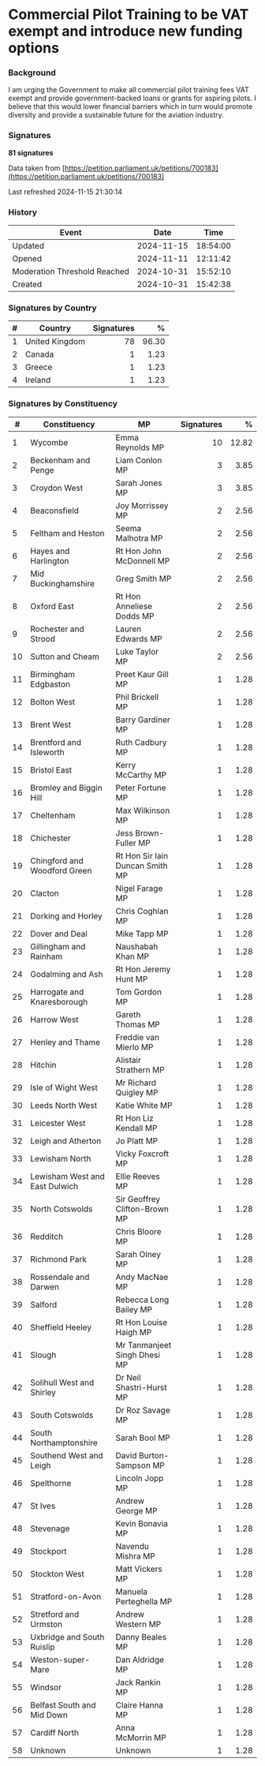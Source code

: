 # Commercial Pilot Training to be VAT exempt and introduce new funding options

### Background

I am urging the Government to make all commercial pilot training fees VAT exempt and provide government-backed loans or grants for aspiring pilots. I believe that this would lower financial barriers which in turn would promote diversity and provide a sustainable future for the aviation industry.

### Signatures

**81 signatures**

Data taken from [https://petition.parliament.uk/petitions/700183](https://petition.parliament.uk/petitions/700183)

Last refreshed 2024-11-15 21:30:14

### History

| Event | Date | Time |
| - | - | - |
| Updated | 2024-11-15 | 18:54:00 |
| Opened | 2024-11-11 | 12:11:42 |
| Moderation Threshold Reached | 2024-10-31 | 15:52:10 |
| Created | 2024-10-31 | 15:42:38 |

### Signatures by Country

| # | Country | Signatures | % |
| - | - | -: | -: |
| 1 | United Kingdom | 78 | 96.30 |
| 2 | Canada | 1 | 1.23 |
| 3 | Greece | 1 | 1.23 |
| 4 | Ireland | 1 | 1.23 |

### Signatures by Constituency

| # | Constituency | MP | Signatures | % |
| - | - | - | -: | -: |
| 1 | Wycombe | Emma Reynolds MP | 10 | 12.82 |
| 2 | Beckenham and Penge | Liam Conlon MP | 3 | 3.85 |
| 3 | Croydon West | Sarah Jones MP | 3 | 3.85 |
| 4 | Beaconsfield | Joy Morrissey MP | 2 | 2.56 |
| 5 | Feltham and Heston | Seema Malhotra MP | 2 | 2.56 |
| 6 | Hayes and Harlington | Rt Hon John McDonnell MP | 2 | 2.56 |
| 7 | Mid Buckinghamshire | Greg Smith MP | 2 | 2.56 |
| 8 | Oxford East | Rt Hon Anneliese Dodds MP | 2 | 2.56 |
| 9 | Rochester and Strood | Lauren Edwards MP | 2 | 2.56 |
| 10 | Sutton and Cheam | Luke Taylor MP | 2 | 2.56 |
| 11 | Birmingham Edgbaston | Preet Kaur Gill MP | 1 | 1.28 |
| 12 | Bolton West | Phil Brickell MP | 1 | 1.28 |
| 13 | Brent West | Barry Gardiner MP | 1 | 1.28 |
| 14 | Brentford and Isleworth | Ruth Cadbury MP | 1 | 1.28 |
| 15 | Bristol East | Kerry McCarthy MP | 1 | 1.28 |
| 16 | Bromley and Biggin Hill | Peter Fortune MP | 1 | 1.28 |
| 17 | Cheltenham | Max Wilkinson MP | 1 | 1.28 |
| 18 | Chichester | Jess Brown-Fuller MP | 1 | 1.28 |
| 19 | Chingford and Woodford Green | Rt Hon Sir Iain Duncan Smith MP | 1 | 1.28 |
| 20 | Clacton | Nigel Farage MP | 1 | 1.28 |
| 21 | Dorking and Horley | Chris Coghlan MP | 1 | 1.28 |
| 22 | Dover and Deal | Mike Tapp MP | 1 | 1.28 |
| 23 | Gillingham and Rainham | Naushabah Khan MP | 1 | 1.28 |
| 24 | Godalming and Ash | Rt Hon Jeremy Hunt MP | 1 | 1.28 |
| 25 | Harrogate and Knaresborough | Tom Gordon MP | 1 | 1.28 |
| 26 | Harrow West | Gareth Thomas MP | 1 | 1.28 |
| 27 | Henley and Thame | Freddie van Mierlo MP | 1 | 1.28 |
| 28 | Hitchin | Alistair Strathern MP | 1 | 1.28 |
| 29 | Isle of Wight West | Mr Richard Quigley MP | 1 | 1.28 |
| 30 | Leeds North West | Katie White MP | 1 | 1.28 |
| 31 | Leicester West | Rt Hon Liz Kendall MP | 1 | 1.28 |
| 32 | Leigh and Atherton | Jo Platt MP | 1 | 1.28 |
| 33 | Lewisham North | Vicky Foxcroft MP | 1 | 1.28 |
| 34 | Lewisham West and East Dulwich | Ellie Reeves MP | 1 | 1.28 |
| 35 | North Cotswolds | Sir Geoffrey Clifton-Brown MP | 1 | 1.28 |
| 36 | Redditch | Chris Bloore MP | 1 | 1.28 |
| 37 | Richmond Park | Sarah Olney MP | 1 | 1.28 |
| 38 | Rossendale and Darwen | Andy MacNae MP | 1 | 1.28 |
| 39 | Salford | Rebecca Long Bailey MP | 1 | 1.28 |
| 40 | Sheffield Heeley | Rt Hon Louise Haigh MP | 1 | 1.28 |
| 41 | Slough | Mr Tanmanjeet Singh Dhesi MP | 1 | 1.28 |
| 42 | Solihull West and Shirley | Dr Neil Shastri-Hurst MP | 1 | 1.28 |
| 43 | South Cotswolds | Dr Roz Savage MP | 1 | 1.28 |
| 44 | South Northamptonshire | Sarah Bool MP | 1 | 1.28 |
| 45 | Southend West and Leigh | David Burton-Sampson MP | 1 | 1.28 |
| 46 | Spelthorne | Lincoln Jopp MP | 1 | 1.28 |
| 47 | St Ives | Andrew George MP | 1 | 1.28 |
| 48 | Stevenage | Kevin Bonavia MP | 1 | 1.28 |
| 49 | Stockport | Navendu Mishra MP | 1 | 1.28 |
| 50 | Stockton West | Matt Vickers MP | 1 | 1.28 |
| 51 | Stratford-on-Avon | Manuela Perteghella MP | 1 | 1.28 |
| 52 | Stretford and Urmston | Andrew Western MP | 1 | 1.28 |
| 53 | Uxbridge and South Ruislip | Danny Beales MP | 1 | 1.28 |
| 54 | Weston-super-Mare | Dan Aldridge MP | 1 | 1.28 |
| 55 | Windsor | Jack Rankin MP | 1 | 1.28 |
| 56 | Belfast South and Mid Down | Claire Hanna MP | 1 | 1.28 |
| 57 | Cardiff North | Anna McMorrin MP | 1 | 1.28 |
| 58 | Unknown | Unknown | 1 | 1.28 |
